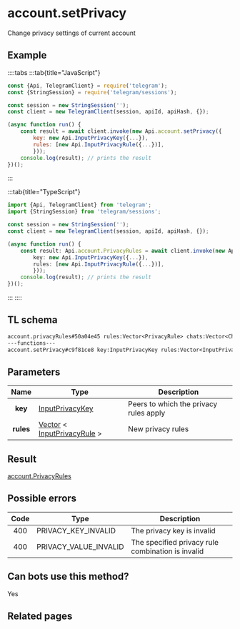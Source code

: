 # account.setPrivacy

Change privacy settings of current account

## Example

::::tabs
:::tab{title="JavaScript"}

```js
const {Api, TelegramClient} = require('telegram');
const {StringSession} = require('telegram/sessions');

const session = new StringSession('');
const client = new TelegramClient(session, apiId, apiHash, {});

(async function run() {
    const result = await client.invoke(new Api.account.setPrivacy({
		key: new Api.InputPrivacyKey({...}),
		rules: [new Api.InputPrivacyRule({...})],
		}));
    console.log(result); // prints the result
})();

```

:::

:::tab{title="TypeScript"}

```ts
import {Api, TelegramClient} from 'telegram';
import {StringSession} from 'telegram/sessions';

const session = new StringSession('');
const client = new TelegramClient(session, apiId, apiHash, {});

(async function run() {
    const result: Api.account.PrivacyRules = await client.invoke(new Api.account.setPrivacy({
		key: new Api.InputPrivacyKey({...}),
		rules: [new Api.InputPrivacyRule({...})],
		}));
    console.log(result); // prints the result
})();

```

:::
::::

## TL schema

```txt
account.privacyRules#50a04e45 rules:Vector<PrivacyRule> chats:Vector<Chat> users:Vector<User> = account.PrivacyRules;
---functions---
account.setPrivacy#c9f81ce8 key:InputPrivacyKey rules:Vector<InputPrivacyRule> = account.PrivacyRules;
```

## Parameters

|   Name    | Type                                                                                                                        | Description                            |
| :-------: | --------------------------------------------------------------------------------------------------------------------------- | -------------------------------------- |
|  **key**  | [InputPrivacyKey](https://core.telegram.org/type/InputPrivacyKey)                                                           | Peers to which the privacy rules apply |
| **rules** | [Vector](https://core.telegram.org/type/Vector%20t) < [InputPrivacyRule](https://core.telegram.org/type/InputPrivacyRule) > | New privacy rules                      |

## Result

[account.PrivacyRules](https://core.telegram.org/type/account.PrivacyRules)

## Possible errors

| Code | Type                  | Description                                       |
| :--: | --------------------- | ------------------------------------------------- |
| 400  | PRIVACY_KEY_INVALID   | The privacy key is invalid                        |
| 400  | PRIVACY_VALUE_INVALID | The specified privacy rule combination is invalid |

## Can bots use this method?

Yes

## Related pages
